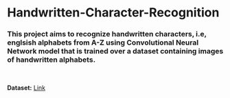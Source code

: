 # Handwritten-Character-Recognition

### This project aims to recognize handwritten characters, i.e, englsish alphabets from A-Z using Convolutional Neural Network model that is trained over a dataset containing images of handwritten alphabets.
<br>

**Dataset:** [Link](https://www.kaggle.com/sachinpatel21/az-handwritten-alphabets-in-csv-format)
